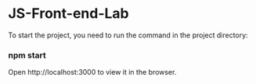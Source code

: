 # JS-Front-end-Lab

To start the project, you need to run the command in the project directory:
### npm start

Open http://localhost:3000 to view it in the browser.